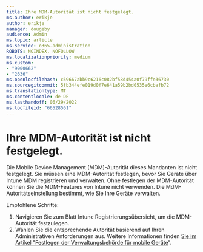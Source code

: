 ```yaml
---
title: Ihre MDM-Autorität ist nicht festgelegt.
ms.author: erikje
author: erikje
manager: dougeby
audience: Admin
ms.topic: article
ms.service: o365-administration
ROBOTS: NOINDEX, NOFOLLOW
ms.localizationpriority: medium
ms.custom:
- "9000662"
- "2636"
ms.openlocfilehash: c59667abb9c6216c082bf58d454a0f79ffe36730
ms.sourcegitcommit: 5fb344efe019d0f7e641a59b2bd0535e6cbafb72
ms.translationtype: MT
ms.contentlocale: de-DE
ms.lasthandoff: 06/29/2022
ms.locfileid: "66528561"
---
```

# <a name="your-mdm-authority-is-not-set"></a>Ihre MDM-Autorität ist nicht festgelegt.

Die Mobile Device Management (MDM)-Autorität dieses Mandanten ist nicht festgelegt. Sie müssen eine MDM-Autorität festlegen, bevor Sie Geräte über Intune MDM registrieren und verwalten. Ohne festlegen der MDM-Autorität können Sie die MDM-Features von Intune nicht verwenden. Die MdM-Autoritätseinstellung bestimmt, wie Sie Ihre Geräte verwalten.

Empfohlene Schritte:
1. Navigieren Sie zum Blatt Intune Registrierungsübersicht, um die MDM-Autorität festzulegen.
2. Wählen Sie die entsprechende Autorität basierend auf Ihren Administrativen Anforderungen aus. Weitere Informationen finden [Sie im Artikel "Festlegen der Verwaltungsbehörde für mobile Geräte](https://docs.microsoft.com/intune/mdm-authority-set)".